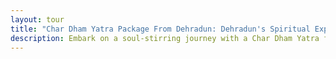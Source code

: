 ```yaml
---
layout: tour
title: "Char Dham Yatra Package From Dehradun: Dehradun's Spiritual Expedition Unleashed"
description: Embark on a soul-stirring journey with a Char Dham Yatra from Dehradun in 10 days.
---
```

